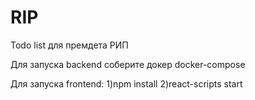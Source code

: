 # RIP

Todo list для премдета РИП

Для запуска backend соберите докер docker-compose

Для запуска frontend:
1)npm install
2)react-scripts start
